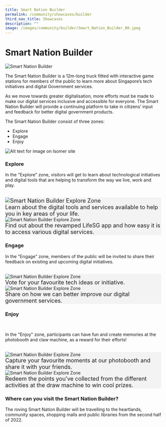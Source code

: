 ```yaml
---
title: Smart Nation Builder
permalink: /community/showcases/builder
third_nav_title: Showcases
description: ""
image: /images/community/builder/Smart_Nation_Builder_00.jpeg
---
```

# Smart Nation Builder 

![Smart Nation Builder](/images/community/builder/Smart_Nation_Builder_00.jpeg)

The Smart Nation Builder is a 12m-long truck fitted with interactive game stations for members of the public to learn more about Singapore’s tech initiatives and digital Government services. 

As we move towards greater digitalisation, more efforts must be made to make our digital services inclusive and accessible for everyone. The Smart Nation Builder will provide a continuing platform to take in citizens’ input and feedback for better digital government products.

The Smart Nation Builder consist of three zones:
* Explore
* Engage
* Enjoy

![Alt text for image on Isomer site](/images/community/builder/Smart_Nation_Builder_02.jpeg)


### Explore

In the "Explore" zone, visitors will get to learn about technological initiatives and digital tools that are helping to transform the way we live, work and play.

<br>

<div class="row" style="background-color: #f3f3f3;">
	<div class="col" style="font-size:18px">
		<img src="/images/community/builder/Smart_Nation_Builder_03.jpeg" alt="Smart Nation Builder Explore Zone"><br>
		<div class="para" style="font-size:18px">Learn about the digital tools and services available to help you in key areas of your life.
		</div>
	</div>

<div class="col"> 
<img src="images/community/builder/Smart_Nation_Builder_04.jpeg" alt="Smart Nation Builder Explore Zone"><br>
	<div class="para" style="font-size:18px">Find out about the revamped LifeSG app and how easy it is to access various digital services.
	</div>
 </div>
</div>

### Engage

In the "Engage" zone, members of the public will be invited to share their feedback on existing and upcoming digital initiatives.

<br>

<div class="row" style="background-color: #f3f3f3;">
<div class="col"> 
<img src="images/community/builder/Smart_Nation_Builder_05.jpeg" alt="Smart Nation Builder Explore Zone"><br>
<div class="para" style="font-size:18px">Vote for your favourite tech ideas or initiative.
</div>

</div>
	<div class="col"> 
<img src="images/community/builder/Smart_Nation_Builder_07.jpeg" alt="Smart Nation Builder Explore Zone"><br>
	<div class="para" style="font-size:18px">Share on how we can better improve our digital government services. 
</div>

</div></div>

### Enjoy

<br>

In the "Enjoy" zone, participants can have fun and create memories at the photobooth and claw machine, as a reward for their efforts!

<br>

<div class="row" style="background-color: #f3f3f3;">
<div class="col"> 
<img src="images/community/builder/Smart_Nation_Builder_08.jpeg" alt="Smart Nation Builder Explore Zone"><br>
<div class="para" style="font-size:18px">Capture your favourite moments at our photobooth and share it with your friends. 
</div>

</div>
	<div class="col"> 
<img src="images/community/builder/Smart_Nation_Builder_09.jpeg" alt="Smart Nation Builder Explore Zone"><br>
	<div class="para" style="font-size:18px">Redeem the points you’ve collected from the different activities at the draw machine to win cool prizes.
</div>

</div></div>

### Where can you visit the Smart Nation Builder?

The roving Smart Nation Builder will be travelling to the heartlands, community spaces, shopping malls and public libraries from the second half of 2022.